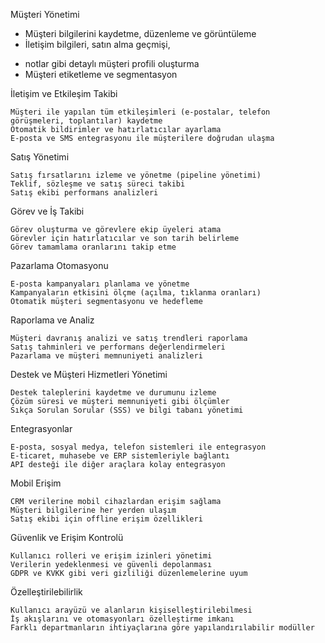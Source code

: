 Müşteri Yönetimi

   +  Müşteri bilgilerini kaydetme, düzenleme ve görüntüleme
   + İletişim bilgileri, satın alma geçmişi, 
   -  notlar gibi detaylı müşteri profili oluşturma
   -  Müşteri etiketleme ve segmentasyon

İletişim ve Etkileşim Takibi

    Müşteri ile yapılan tüm etkileşimleri (e-postalar, telefon görüşmeleri, toplantılar) kaydetme
    Otomatik bildirimler ve hatırlatıcılar ayarlama
    E-posta ve SMS entegrasyonu ile müşterilere doğrudan ulaşma

Satış Yönetimi

    Satış fırsatlarını izleme ve yönetme (pipeline yönetimi)
    Teklif, sözleşme ve satış süreci takibi
    Satış ekibi performans analizleri
Görev ve İş Takibi

    Görev oluşturma ve görevlere ekip üyeleri atama
    Görevler için hatırlatıcılar ve son tarih belirleme
    Görev tamamlama oranlarını takip etme

Pazarlama Otomasyonu

    E-posta kampanyaları planlama ve yönetme
    Kampanyaların etkisini ölçme (açılma, tıklanma oranları)
    Otomatik müşteri segmentasyonu ve hedefleme

Raporlama ve Analiz

    Müşteri davranış analizi ve satış trendleri raporlama
    Satış tahminleri ve performans değerlendirmeleri
    Pazarlama ve müşteri memnuniyeti analizleri

Destek ve Müşteri Hizmetleri Yönetimi

    Destek taleplerini kaydetme ve durumunu izleme
    Çözüm süresi ve müşteri memnuniyeti gibi ölçümler
    Sıkça Sorulan Sorular (SSS) ve bilgi tabanı yönetimi

Entegrasyonlar

    E-posta, sosyal medya, telefon sistemleri ile entegrasyon
    E-ticaret, muhasebe ve ERP sistemleriyle bağlantı
    API desteği ile diğer araçlara kolay entegrasyon

Mobil Erişim

    CRM verilerine mobil cihazlardan erişim sağlama
    Müşteri bilgilerine her yerden ulaşım
    Satış ekibi için offline erişim özellikleri

Güvenlik ve Erişim Kontrolü

    Kullanıcı rolleri ve erişim izinleri yönetimi
    Verilerin yedeklenmesi ve güvenli depolanması
    GDPR ve KVKK gibi veri gizliliği düzenlemelerine uyum

Özelleştirilebilirlik

    Kullanıcı arayüzü ve alanların kişiselleştirilebilmesi
    İş akışlarını ve otomasyonları özelleştirme imkanı
    Farklı departmanların ihtiyaçlarına göre yapılandırılabilir modüller